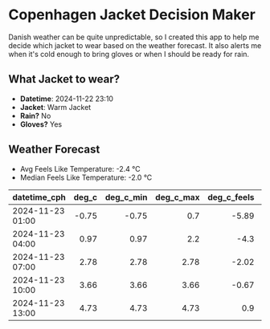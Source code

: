 
# Copenhagen Jacket Decision Maker

Danish weather can be quite unpredictable, so I created this app to help me decide which jacket to wear based on the weather forecast. 
It also alerts me when it's cold enough to bring gloves or when I should be ready for rain.

## What Jacket to wear?

- **Datetime**: 2024-11-22 23:10
- **Jacket**: Warm Jacket
- **Rain?** No
- **Gloves?** Yes

## Weather Forecast
- Avg Feels Like Temperature: -2.4 °C
- Median Feels Like Temperature: -2.0 °C

| datetime_cph     |   deg_c |   deg_c_min |   deg_c_max |   deg_c_feels | weather   | wind   | rain   |
|:-----------------|--------:|------------:|------------:|--------------:|:----------|:-------|:-------|
| 2024-11-23 01:00 |   -0.75 |       -0.75 |        0.7  |         -5.89 | Clouds    | Medium | None   |
| 2024-11-23 04:00 |    0.97 |        0.97 |        2.2  |         -4.3  | Clouds    | High   | None   |
| 2024-11-23 07:00 |    2.78 |        2.78 |        2.78 |         -2.02 | Clouds    | High   | None   |
| 2024-11-23 10:00 |    3.66 |        3.66 |        3.66 |         -0.67 | Clear     | High   | None   |
| 2024-11-23 13:00 |    4.73 |        4.73 |        4.73 |          0.9  | Clouds    | Medium | None   |
        